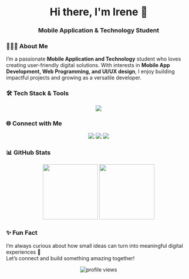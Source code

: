 <h1 align="center">Hi there, I'm Irene 👋</h1>
<h3 align="center">Mobile Application & Technology Student</h3>

### 👩🏻‍💻 About Me
I’m a passionate **Mobile Application and Technology** student who loves creating user-friendly digital solutions. With interests in **Mobile App Development, Web Programming, and UI/UX design**, I enjoy building impactful projects and growing as a versatile developer.

### 🛠️ Tech Stack & Tools
<p align="center">
  <img src="https://skillicons.dev/icons?i=html,kotlin,swift,flutter,sqlite,firebase,github,vscode" />
</p>

### 🌐 Connect with Me
<p align="center">
  <a href="https://www.linkedin.com/in/ireneancilla/"><img src="https://img.shields.io/badge/LinkedIn-0077B5?style=for-the-badge&logo=linkedin&logoColor=white" /></a>
  <a href="https://www.instagram.com/ireneancillaa/"><img src="https://img.shields.io/badge/Instagram-E4405F?style=for-the-badge&logo=instagram&logoColor=white" /></a>
  <a href="https://www.discord.com/users/aiyoyo/"><img src="https://img.shields.io/badge/Discord-5865F2?style=for-the-badge&logo=discord&logoColor=white" /></a>
</p>

### 📊 GitHub Stats
<p align="center">
  <img src="https://github-readme-stats.vercel.app/api?username=ireneancillaa&show_icons=true&theme=rose_pine" height="150"/>
  <img src="https://github-readme-stats.vercel.app/api/top-langs/?username=ireneancillaa&layout=compact&theme=rose_pine" height="150"/>
</p>

### ✨ Fun Fact
I’m always curious about how small ideas can turn into meaningful digital experiences 🌸  
Let’s connect and build something amazing together!

<p align="center">
  <img src="https://komarev.com/ghpvc/?username=ireneancillaa&color=ff69b4&style=flat-square" alt="profile views" />
</p>
